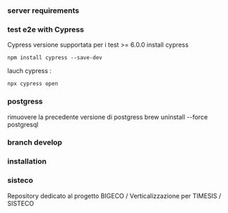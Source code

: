 ### server requirements 

### test e2e with Cypress 
Cypress versione supportata per i test >= 6.0.0
install cypress
```
npm install cypress --save-dev
```
lauch cypress : 
```
npx cypress open
```

### postgress 

rimuovere la precedente versione di postgress
brew uninstall --force postgresql


### branch develop

### installation 

### sisteco
Repository dedicato al progetto BIGECO / Verticalizzazione per TIMESIS / SISTECO
